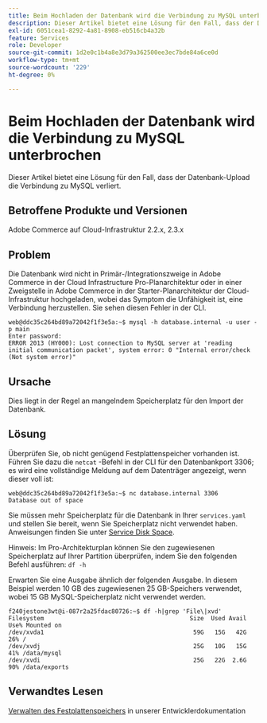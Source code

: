 ```yaml
---
title: Beim Hochladen der Datenbank wird die Verbindung zu MySQL unterbrochen
description: Dieser Artikel bietet eine Lösung für den Fall, dass der Datenbank-Upload die Verbindung zu MySQL verliert.
exl-id: 6051cea1-8292-4a81-8908-eb516cb4a32b
feature: Services
role: Developer
source-git-commit: 1d2e0c1b4a8e3d79a362500ee3ec7bde84a6ce0d
workflow-type: tm+mt
source-wordcount: '229'
ht-degree: 0%

---
```


# Beim Hochladen der Datenbank wird die Verbindung zu MySQL unterbrochen

Dieser Artikel bietet eine Lösung für den Fall, dass der Datenbank-Upload die Verbindung zu MySQL verliert.

## Betroffene Produkte und Versionen

Adobe Commerce auf Cloud-Infrastruktur 2.2.x, 2.3.x

## Problem

Die Datenbank wird nicht in Primär-/Integrationszweige in Adobe Commerce in der Cloud Infrastructure Pro-Planarchitektur oder in einer Zweigstelle in Adobe Commerce in der Starter-Planarchitektur der Cloud-Infrastruktur hochgeladen, wobei das Symptom die Unfähigkeit ist, eine Verbindung herzustellen. Sie sehen diesen Fehler in der CLI.

```
web@ddc35c264bd89a72042f1f3e5a:~$ mysql -h database.internal -u user -p main
Enter password:
ERROR 2013 (HY000): Lost connection to MySQL server at 'reading initial communication packet', system error: 0 "Internal error/check (Not system error)"
```

## Ursache

Dies liegt in der Regel an mangelndem Speicherplatz für den Import der Datenbank.

## Lösung

Überprüfen Sie, ob nicht genügend Festplattenspeicher vorhanden ist. Führen Sie dazu die `netcat` -Befehl in der CLI für den Datenbankport 3306; es wird eine vollständige Meldung auf dem Datenträger angezeigt, wenn dieser voll ist:

```
web@ddc35c264bd89a72042f1f3e5a:~$ nc database.internal 3306
Database out of space
```

Sie müssen mehr Speicherplatz für die Datenbank in Ihrer `services.yaml` und stellen Sie bereit, wenn Sie Speicherplatz nicht verwendet haben. Anweisungen finden Sie unter [Service Disk Space](https://devdocs.magento.com/cloud/project/manage-disk-space.html#service-disk-space).

Hinweis: Im Pro-Architekturplan können Sie den zugewiesenen Speicherplatz auf Ihrer Partition überprüfen, indem Sie den folgenden Befehl ausführen: `df -h`

Erwarten Sie eine Ausgabe ähnlich der folgenden Ausgabe. In diesem Beispiel werden 10 GB des zugewiesenen 25 GB-Speichers verwendet, wobei 15 GB MySQL-Speicherplatz nicht verwendet werden.

```
f240jestone3wt@i-087r2a25fdac80726:~$ df -h|grep 'File\|xvd'
Filesystem                                         Size  Used Avail Use% Mounted on
/dev/xvda1                                          59G   15G   42G  26% /
/dev/xvdj                                           25G   10G   15G  41% /data/mysql
/dev/xvdi                                           25G   22G  2.6G  90% /data/exports
```

## Verwandtes Lesen

[Verwalten des Festplattenspeichers](https://devdocs.magento.com/cloud/project/manage-disk-space.html) in unserer Entwicklerdokumentation
